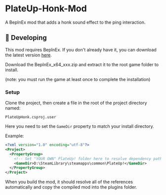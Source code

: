 # PlateUp-Honk-Mod
A BepInEx mod that adds a honk sound effect to the ping interaction.

## 🔧 Developing

This mod requires BepInEx. If you don't already have it, you can download the latest version [here](https://github.com/BepInEx/BepInEx/releases/latest).

Download the BepInEx_x64_xxx.zip and extract it to the root game folder to install.

(note: you must run the game at least once to complete the installation)

### Setup

Clone the project, then create a file in the root of the project directory named:

`PlateUpHonk.csproj.user`

Here you need to set the `GameDir` property to match your install directory.

Example:
```xml
<?xml version="1.0" encoding="utf-8"?>
<Project>
  <PropertyGroup>
    <!-- Set "YOUR OWN" PlateUp! folder here to resolve dependency paths! -->
    <GameDir>D:\SteamLibrary\steamapps\common\PlateUp!</GameDir>
  </PropertyGroup>
</Project>
```

When you build the mod, it should resolve all of the references automatically and copy the compiled mod into the plugins folder.
